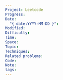 ```yaml
---
Project: Leetcode
Progress: 
Date:
  "{ date:YYYY-MM-DD }": 
Modified: 
Difficulty: 
Time: 
Space: 
Topic: 
Techniques: 
Related problems: 
Code: 
Note: 
tags:
---
```

